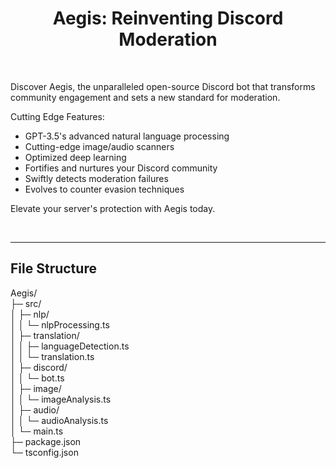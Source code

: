 <h1 align = "center" >Aegis: Reinventing Discord Moderation</h1>
<br />
<p align="center">
  
Discover Aegis, the unparalleled open-source Discord bot that transforms community engagement and sets a new standard for moderation. 
  
Cutting Edge Features:
* GPT-3.5's advanced natural language processing
* Cutting-edge image/audio scanners
* Optimized deep learning
* Fortifies and nurtures your Discord community
* Swiftly detects moderation failures
* Evolves to counter evasion techniques
  
  
Elevate your server's protection with Aegis today.
  
</p>
<br />

---

<h2>File Structure</h2>
<p>
Aegis/<br>
├─ src/<br>
│ ├─ nlp/<br>
│ │ └─ nlpProcessing.ts<br>
│ ├─ translation/<br>
│ │ ├─ languageDetection.ts<br>
│ │ └─ translation.ts<br>
│ ├─ discord/<br>
│ │ └─ bot.ts<br>
│ ├─ image/<br>
│ │ └─ imageAnalysis.ts<br>
│ ├─ audio/<br>
│ │ └─ audioAnalysis.ts<br>
│ └─ main.ts<br>
├─ package.json<br>
└─ tsconfig.json<br>


</p>  
